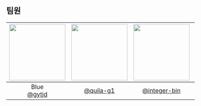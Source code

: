 ## 팀원
|<img src="https://avatars.githubusercontent.com/u/101933437?v=4" width="150" height="150"/>|<img src="https://avatars.githubusercontent.com/u/100333575?v=4" width="150" height="150"/>|<img src="https://avatars.githubusercontent.com/u/75315461?v=4" width="150" height="150"/>|<img src="https://avatars.githubusercontent.com/u/177088636?v=4" width="150" height="150"/>|<img src="https://avatars.githubusercontent.com/u/70875049?v=4" width="150" height="150"/>|
|:-:|:-:|:-:|:-:|:-:|
|Blue<br/>[@gytjd](https://github.com/gytjd)|[@quila-g1](https://github.com/quila-g1)|[@integer-bin](https://github.com/integer-bin)|JeongHyeon Cho<br/>[@Je0NgHye0N](https://github.com/Je0NgHye0N)|
